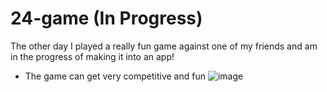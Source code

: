 # 24-game (In Progress)

The other day I played a really fun game against one of my friends and am in the progress of making it into an app!
- The game can get very competitive and fun
![image](https://user-images.githubusercontent.com/69739606/221435320-ba8f7c69-38fd-4940-83b8-6d87ed283817.png)
